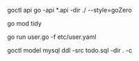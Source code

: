 goctl api go -api *.api -dir ./  --style=goZero

go mod tidy

go run user.go -f etc/user.yaml

goctl model mysql ddl -src todo.sql -dir . -c